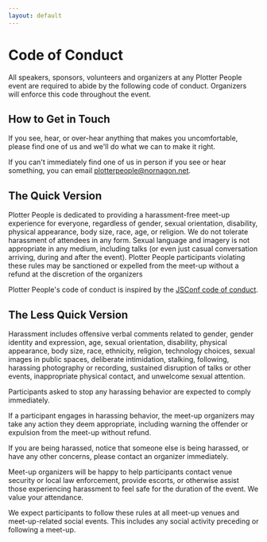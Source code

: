 ```yaml
---
layout: default
---
```


# Code of Conduct

All speakers, sponsors, volunteers and organizers at any Plotter People event
are required to abide by the following code of conduct. Organizers will enforce
this code throughout the event.

## How to Get in Touch

If you see, hear, or over-hear anything that makes you uncomfortable, please
find one of us and we'll do what we can to make it right.

If you can't immediately find one of us in person if you see or hear something,
you can email [plotterpeople@nornagon.net](mailto:plotterpeople@nornagon.net).

<!-- TODO: add a twilio bridge and comment form a la https://github.com/wafflejs/conduct -->

## The Quick Version

Plotter People is dedicated to providing a harassment-free meet-up experience
for everyone, regardless of gender, sexual orientation, disability, physical
appearance, body size, race, age, or religion. We do not tolerate harassment of
attendees in any form. Sexual language and imagery is not appropriate in any
medium, including talks (or even just casual conversation arriving, during and
after the event). Plotter People participants violating these rules may be
sanctioned or expelled from the meet-up without a refund at the discretion of
the organizers

Plotter People's code of conduct is inspired by the [JSConf code of
conduct](https://jsconf.com/codeofconduct.html).

## The Less Quick Version

Harassment includes offensive verbal comments related to gender, gender
identity and expression, age, sexual orientation, disability, physical
appearance, body size, race, ethnicity, religion, technology choices, sexual
images in public spaces, deliberate intimidation, stalking, following,
harassing photography or recording, sustained disruption of talks or other
events, inappropriate physical contact, and unwelcome sexual attention.

Participants asked to stop any harassing behavior are expected to comply
immediately.

If a participant engages in harassing behavior, the meet-up organizers may take
any action they deem appropriate, including warning the offender or expulsion
from the meet-up without refund.

If you are being harassed, notice that someone else is being harassed, or have
any other concerns, please contact an organizer immediately.

Meet-up organizers will be happy to help participants contact venue security or
local law enforcement, provide escorts, or otherwise assist those experiencing
harassment to feel safe for the duration of the event. We value your
attendance.

We expect participants to follow these rules at all meet-up venues and
meet-up-related social events. This includes any social activity preceding or
following a meet-up.
